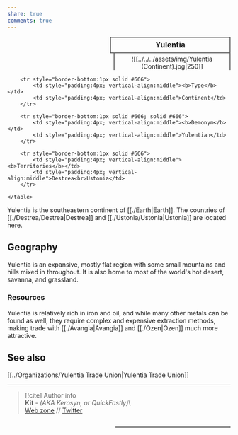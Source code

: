 ```yaml
---  
share: true  
comments: true  
---  
```

<div>  
  <span style="float:right; width:260px; margin-left:14px; border:2px solid #666; line-height:1.5; font-size:larger; font-weight:bold; text-align:center; padding:4px">Yulentia</span>  
  </div>  
  
  <span style="float:right; clear:right; width:260px; margin-left:14px; border-left:2px solid #666; border-right:2px solid #666; border-collapse:collapse; text-align:center; padding-top:4px">![[../../../assets/img/Yulentia (Continent).jpg|250]]</span>  
  
  <div class="" style="float:right; clear:right">  
    <table class="" style="float:right; clear:right; width:260px; margin-left:14px; margin-bottom:7px; border:2px solid #666; border-collapse:collapse; line-height:1.5; font-size:small">  
    
		<tr style="border-bottom:1px solid #666">  
			<td style="padding:4px; vertical-align:middle"><b>Type</b></td>  
			<td style="padding:4px; vertical-align:middle">Continent</td>  
		</tr>  
    
		<tr style="border-bottom:1px solid #666; solid #666">  
			<td style="padding:4px; vertical-align:middle"><b>Demonym</b></td>  
			<td style="padding:4px; vertical-align:middle">Yulentian</td>  
		</tr>  
    
		<tr style="border-bottom:1px solid #666">  
			<td style="padding:4px; vertical-align:middle"><b>Territories</b></td>  
			<td style="padding:4px; vertical-align:middle">Destrea<br>Ustonia</td>  
		</tr>  
      
    </table>  
  </div>  
  
Yulentia is the southeastern continent of [[./Earth|Earth]]. The countries of [[./Destrea/Destrea|Destrea]] and [[./Ustonia/Ustonia|Ustonia]] are located here.  
  
## Geography  
  
Yulentia is an expansive, mostly flat region with some small mountains and hills mixed in throughout. It is also home to most of the world's hot desert, savanna, and grassland.  
  
### Resources  
  
Yulentia is relatively rich in iron and oil, and while many other metals can be found as well, they require complex and expensive extraction methods, making trade with [[./Avangia|Avangia]] and [[./Ozen|Ozen]] much more attractive.  
  
## See also  
  
[[../Organizations/Yulentia Trade Union|Yulentia Trade Union]]  
  
-----  
> [!cite] Author info  
> **Kit** - *(AKA Kerosyn, or QuickFastly)*\  
> [Web zone](https://kitabe.link) // [Twitter](https://twitter.com/Kerosyn_)